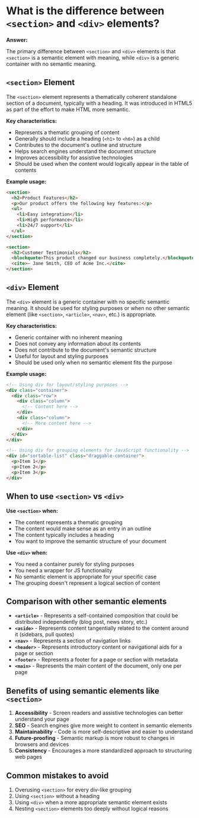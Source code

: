 # What is the difference between `<section>` and `<div>` elements?

**Answer:**

The primary difference between `<section>` and `<div>` elements is that `<section>` is a semantic element with meaning, while `<div>` is a generic container with no semantic meaning.

## `<section>` Element

The `<section>` element represents a thematically coherent standalone section of a document, typically with a heading. It was introduced in HTML5 as part of the effort to make HTML more semantic.

**Key characteristics:**

- Represents a thematic grouping of content
- Generally should include a heading (`<h1>` to `<h6>`) as a child
- Contributes to the document's outline and structure
- Helps search engines understand the document structure
- Improves accessibility for assistive technologies
- Should be used when the content would logically appear in the table of contents

**Example usage:**

```html
<section>
  <h2>Product Features</h2>
  <p>Our product offers the following key features:</p>
  <ul>
    <li>Easy integration</li>
    <li>High performance</li>
    <li>24/7 support</li>
  </ul>
</section>

<section>
  <h2>Customer Testimonials</h2>
  <blockquote>This product changed our business completely.</blockquote>
  <cite>— Jane Smith, CEO of Acme Inc.</cite>
</section>
```

## `<div>` Element

The `<div>` element is a generic container with no specific semantic meaning. It should be used for styling purposes or when no other semantic element (like `<section>`, `<article>`, `<nav>`, etc.) is appropriate.

**Key characteristics:**

- Generic container with no inherent meaning
- Does not convey any information about its contents
- Does not contribute to the document's semantic structure
- Useful for layout and styling purposes
- Should be used only when no semantic element fits the purpose

**Example usage:**

```html
<!-- Using div for layout/styling purposes -->
<div class="container">
  <div class="row">
    <div class="column">
      <!-- Content here -->
    </div>
    <div class="column">
      <!-- More content here -->
    </div>
  </div>
</div>

<!-- Using div for grouping elements for JavaScript functionality -->
<div id="sortable-list" class="draggable-container">
  <p>Item 1</p>
  <p>Item 2</p>
  <p>Item 3</p>
</div>
```

## When to use `<section>` vs `<div>`

**Use `<section>` when:**

- The content represents a thematic grouping
- The content would make sense as an entry in an outline
- The content typically includes a heading
- You want to improve the semantic structure of your document

**Use `<div>` when:**

- You need a container purely for styling purposes
- You need a wrapper for JS functionality
- No semantic element is appropriate for your specific case
- The grouping doesn't represent a logical section of content

## Comparison with other semantic elements

- **`<article>`** - Represents a self-contained composition that could be distributed independently (blog post, news story, etc.)
- **`<aside>`** - Represents content tangentially related to the content around it (sidebars, pull quotes)
- **`<nav>`** - Represents a section of navigation links
- **`<header>`** - Represents introductory content or navigational aids for a page or section
- **`<footer>`** - Represents a footer for a page or section with metadata
- **`<main>`** - Represents the main content of the document, only one per page

## Benefits of using semantic elements like `<section>`

1. **Accessibility** - Screen readers and assistive technologies can better understand your page
2. **SEO** - Search engines give more weight to content in semantic elements
3. **Maintainability** - Code is more self-descriptive and easier to understand
4. **Future-proofing** - Semantic markup is more robust to changes in browsers and devices
5. **Consistency** - Encourages a more standardized approach to structuring web pages

## Common mistakes to avoid

1. Overusing `<section>` for every div-like grouping
2. Using `<section>` without a heading
3. Using `<div>` when a more appropriate semantic element exists
4. Nesting `<section>` elements too deeply without logical reasons